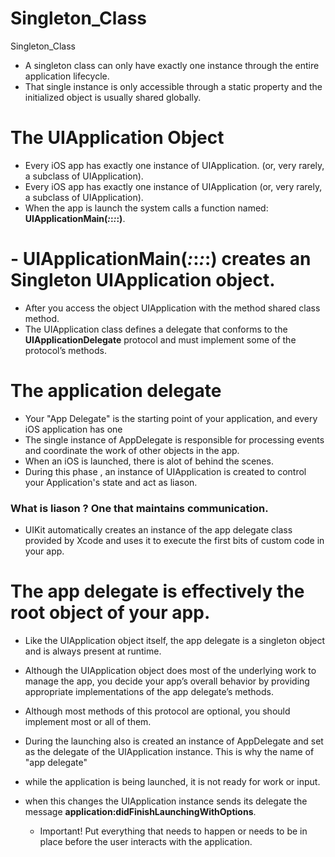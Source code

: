 # Singleton_Class

Singleton_Class

- A singleton class can only have exactly one instance through the entire application lifecycle.
- That single instance is only accessible through a static property and the initialized object is usually shared globally.

# The UIApplication Object

- Every iOS app has exactly one instance of UIApplication. (or, very rarely, a subclass of UIApplication). 
- Every iOS app has exactly one instance of UIApplication (or, very rarely, a subclass of UIApplication).
- When the app is launch the system calls a function named: **UIApplicationMain(_:_:_:_:)**.
# - **UIApplicationMain(_:_:_:_:)** creates an Singleton UIApplication object.
- After you access the object UIApplication with the method shared class method.
- The UIApplication class defines a delegate that conforms to the **UIApplicationDelegate** protocol and must implement some of the protocol’s methods. 

# The application delegate

- Your "App Delegate" is the starting point of your application, and every iOS application has one
- The single instance of AppDelegate is responsible for processing events and coordinate the work of other objects in the app.
- When an iOS is launched, there is alot of behind the scenes.
- During this phase , an instance of  UIApplication is created to control your Application's state and act as liason.

### What is liason ? One that maintains communication.

- UIKit automatically creates an instance of the app delegate class provided by Xcode and uses it to execute the first bits of custom code in your app.
# The app delegate is effectively the root object of your app. 
- Like the UIApplication object itself, the app delegate is a singleton object and is always present at runtime. 
- Although the UIApplication object does most of the underlying work to manage the app, you decide your app’s overall behavior by providing appropriate implementations of the app delegate’s methods.
- Although most methods of this protocol are optional, you should implement most or all of them.

- During the launching also is created an instance of AppDelegate and set as the delegate of the UIApplication instance. This is why the name of "app delegate"
- while the application is being launched, it is not ready for work or input.
- when this changes the UIApplication instance sends its delegate the message **application:didFinishLaunchingWithOptions**.
  * Important! Put everything that needs to happen or needs to be in place before the user interacts with the application.
  
